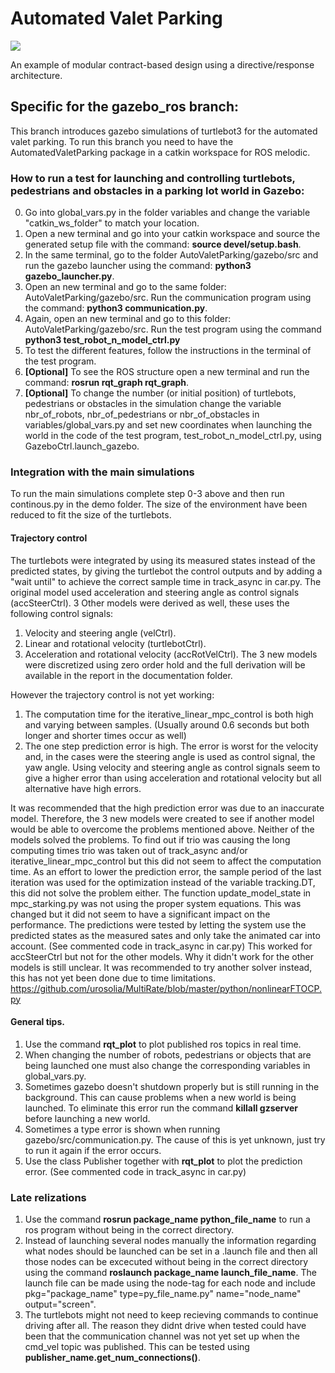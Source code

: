 # Automated Valet Parking


![](movies/replanning.gif)

An example of modular contract-based design using a directive/response architecture.

## Specific for the gazebo_ros branch:
This branch introduces gazebo simulations of turtlebot3 for the automated valet parking.
To run this branch you need to have the AutomatedValetParking package in a catkin workspace for ROS melodic.

### How to run a test for launching and controlling turtlebots, pedestrians and obstacles in a parking lot world in Gazebo:
0. Go into global_vars.py in the folder variables and change the variable "catkin_ws_folder" to match your location.
1. Open a new terminal and go into your catkin workspace and source the generated setup file with the command: **source devel/setup.bash**.
2. In the same terminal, go to the folder AutoValetParking/gazebo/src and run the gazebo launcher using the command: **python3 gazebo_launcher.py**.
3. Open an new terminal and go to the same folder: AutoValetParking/gazebo/src. Run the communication program using the command: **python3 communication.py**.
4. Again, open an new terminal and go to this folder: AutoValetParking/gazebo/src. Run the test program using the command **python3 test_robot_n_model_ctrl.py**
5. To test the different features, follow the instructions in the terminal of the test program.
6. **[Optional]** To see the ROS structure open a new terminal and run the command: **rosrun rqt_graph rqt_graph**.
7. **[Optional]** To change the number (or initial position) of turtlebots, pedestrians or obstacles in the simulation change the variable nbr_of_robots, nbr_of_pedestrians or nbr_of_obstacles in variables/global_vars.py and set new coordinates when launching the world in the code of the test program, test_robot_n_model_ctrl.py, using GazeboCtrl.launch_gazebo.

### Integration with the main simulations
To run the main simulations complete step 0-3 above and then run continous.py in the demo folder. The size of the environment have been reduced to fit the size of the turtlebots.

#### Trajectory control
The turtlebots were integrated by using its measured states instead of the predicted states, by giving the turtlebot the control outputs and by adding a "wait until" to achieve the correct sample time in track_async in car.py. The original model used acceleration and steering angle as control signals (accSteerCtrl). 3 Other models were derived as well, these uses the following control signals:
1. Velocity and steering angle (velCtrl).
2. Linear and rotational velocity (turtlebotCtrl).
3. Acceleration and rotational velocity (accRotVelCtrl).
The 3 new models were discretized using zero order hold and the full derivation will be available in the report in the documentation folder.

However the trajectory control is not yet working:
1. The computation time for the iterative_linear_mpc_control is both high and varying between samples. (Usually around 0.6 seconds but both longer and shorter times occur as well)
2. The one step prediction error is high. The error is worst for the velocity and, in the cases were the steering angle is used as control signal, the yaw angle. Using velocity and steering angle as control signals seem to give a higher error than using acceleration and rotational velocity but all alternative have high errors.

It was recommended that the high prediction error was due to an inaccurate model. Therefore, the 3 new models were created to see if another model would be able to overcome the problems mentioned above. Neither of the models solved the problems.
To find out if trio was causing the long computing times trio was taken out of track_async and/or iterative_linear_mpc_control but this did not seem to affect the computation time. As an effort to lower the prediction error, the sample period of the last iteration was used for the optimization instead of the variable tracking.DT, this did not solve the problem either.
The function update_model_state in mpc_starking.py was not using the proper system equations. This was changed but it did not seem to have a significant impact on the performance.
The predictions were tested by letting the system use the predicted states as the measured sates and only take the animated car into account. (See commented code in track_async in car.py) This worked for accSteerCtrl but not for the other models. Why it didn't work for the other models is still unclear.
It was recommended to try another solver instead, this has not yet been done due to time limitations. https://github.com/urosolia/MultiRate/blob/master/python/nonlinearFTOCP.py 



#### General tips.
1. Use the command **rqt_plot** to plot published ros topics in real time.
2. When changing the number of robots, pedestrians or objects that are being launched one must also change the corresponding variables in global_vars.py.
3. Sometimes gazebo doesn't shutdown properly but is still running in the background. This can cause problems when a new world is being launched. To eliminate this error run the command **killall gzserver** before launching a new world.
4. Sometimes a type error is shown when running gazebo/src/communication.py. The cause of this is yet unknown, just try to run it again if the error occurs.
5. Use the class Publisher together with **rqt_plot** to plot the prediction error. (See commented code in track_async in car.py) 


### Late relizations
1. Use the command **rosrun package_name python_file_name** to run a ros program without being in the correct directory.
2. Instead of launching several nodes manually the information regarding what nodes should be launched can be set in a .launch file and then all those nodes can be excecuted without being in the correct directory using the command **roslaunch package_name launch_file_name**. The launch file can be made using the node-tag for each node and include pkg="package_name" type=py_file_name.py" name="node_name" output="screen".
3. The turtlebots might not need to keep recieving commands to continue driving after all. The reason they didnt drive when tested could have been that the communication channel was not yet set up when the cmd_vel topic was published. This can be tested using **publisher_name.get_num_connections()**.





